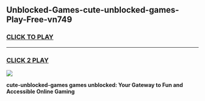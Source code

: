 
## Unblocked-Games-cute-unblocked-games-Play-Free-vn749
<h3>
<a href="https://premium76.site?title=cute-unblocked-games&ref=09A">CLICK TO PLAY</a></h3>
<hr>

<h3>
<a href="https://premium76.site?title=cute-unblocked-games&ref=09A">CLICK 2 PLAY</a>
  
</h3>

<a href="https://premium76.site?title=cute-unblocked-games&ref=09A"><img src="https://clearcache.store/games.png"></a>


**cute-unblocked-games games unblocked: Your Gateway to Fun and Accessible Online Gaming**
